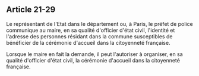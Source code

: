 Article 21-29
----
Le représentant de l'Etat dans le département ou, à Paris, le préfet de police
communique au maire, en sa qualité d'officier d'état civil, l'identité et
l'adresse des personnes résidant dans la commune susceptibles de bénéficier de
la cérémonie d'accueil dans la citoyenneté française.

Lorsque le maire en fait la demande, il peut l'autoriser à organiser, en sa
qualité d'officier d'état civil, la cérémonie d'accueil dans la citoyenneté
française.

